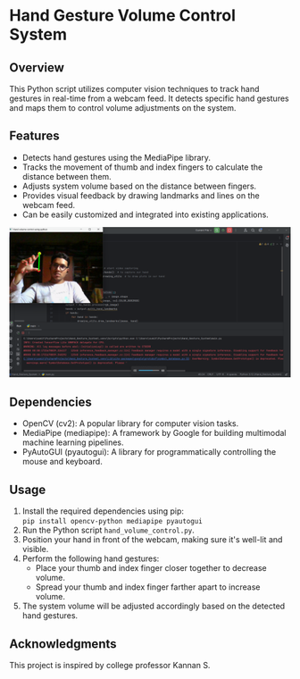 <h1> Hand Gesture Volume Control System </h1>

<h2>Overview</h2>
  <p>This Python script utilizes computer vision techniques to track hand gestures in real-time from a webcam feed. It detects specific hand gestures and maps them to control volume adjustments on the system.</p>

  <h2>Features</h2>
  <ul>
      <li>Detects hand gestures using the MediaPipe library.</li>
      <li>Tracks the movement of thumb and index fingers to calculate the distance between them.</li>
      <li>Adjusts system volume based on the distance between fingers.</li>
      <li>Provides visual feedback by drawing landmarks and lines on the webcam feed.</li>
      <li>Can be easily customized and integrated into existing applications.</li>
  </ul>
  <img src="hg1.png"  alt="Project Screenshot">
  <h2>Dependencies</h2>
  <ul>
      <li>OpenCV (cv2): A popular library for computer vision tasks.</li>
      <li>MediaPipe (mediapipe): A framework by Google for building multimodal machine learning pipelines.</li>
      <li>PyAutoGUI (pyautogui): A library for programmatically controlling the mouse and keyboard.</li>
  </ul>

  <h2>Usage</h2>
  <ol>
      <li>Install the required dependencies using pip:</li>
      <code>pip install opencv-python mediapipe pyautogui</code>
      <li>Run the Python script <code>hand_volume_control.py</code>.</li>
      <li>Position your hand in front of the webcam, making sure it's well-lit and visible.</li>
      <li>Perform the following hand gestures:
          <ul>
              <li>Place your thumb and index finger closer together to decrease volume.</li>
              <li>Spread your thumb and index finger farther apart to increase volume.</li>
          </ul>
      </li>
      <li>The system volume will be adjusted accordingly based on the detected hand gestures.</li>
  </ol>

  <h2>Acknowledgments</h2>
  <p>This project is inspired by college professor Kannan S.</p>
